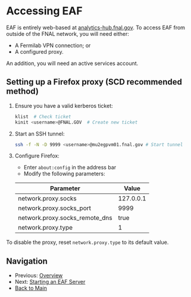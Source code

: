 # Accessing EAF

EAF is entirely web-based at [analytics-hub.fnal.gov](https://analytics-hub.fnal.gov). To access EAF from outside of the FNAL network, you will need either:

- A Fermilab VPN connection; or
- A configured proxy. 

An addition, you will need an active services account.

## Setting up a Firefox proxy (SCD recommended method)

1. Ensure you have a valid kerberos ticket:
   ```bash
   klist  # Check ticket
   kinit <username>@FNAL.GOV  # Create new ticket
   ```

2. Start an SSH tunnel:
   ```bash
   ssh -f -N -D 9999 <username>@mu2egpvm01.fnal.gov # Start tunnel
   ```

3. Configure Firefox:

   - Enter `about:config` in the address bar
   - Modify the following parameters:

   | Parameter | Value |
   |-----------|-------|
   | network.proxy.socks | 127.0.0.1 |
   | network.proxy.socks_port | 9999 |
   | network.proxy.socks_remote_dns | true |
   | network.proxy.type | 1 |

To disable the proxy, reset `network.proxy.type` to its default value.

## Navigation

- Previous: [Overview](01-Introduction.md)
- Next: [Starting an EAF Server](03-StartingAServer.md)
- [Back to Main](../README.md)
